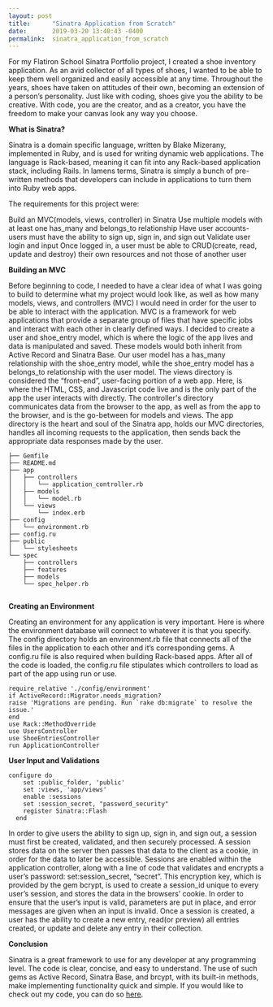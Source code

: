 ```yaml
---
layout: post
title:      "Sinatra Application from Scratch"
date:       2019-03-20 13:40:43 -0400
permalink:  sinatra_application_from_scratch
---
```




For my Flatiron School Sinatra Portfolio project, I created a shoe inventory application.  As an avid collector of all types of shoes, I  wanted to be able to keep them well organized and easily accessible at any time. Throughout the years, shoes have taken on attitudes of their own, becoming an extension of a person’s personality.  Just like with coding, shoes give you the ability to be creative.  With code, you are the creator, and as a creator, you have the freedom to make your canvas look any way you choose. 

**What is Sinatra?**

Sinatra is a domain specific language, written by Blake Mizerany,  implemented in Ruby, and is used for writing dynamic web applications.  The language is Rack-based, meaning it can fit into any Rack-based application stack, including Rails.  In lamens terms, Sinatra is simply a bunch of pre-written methods that developers can include in applications to turn them into Ruby web apps.

The requirements for this project were:

Build an MVC(models, views, controller)  in Sinatra 
Use multiple models with at least one has_many and belongs_to relationship
Have user accounts- users must have the ability to sign up, sign in, and sign out
Validate user login and input 
Once logged in, a user must be able to CRUD(create, read, update and destroy) their own resources and not those of another user

**Building an MVC**

Before beginning to code, I needed to have a clear idea of what I was going to build to determine what my project would look like, as well as how many models, views, and controllers (MVC) I would need in order for the user to be able to interact with the application.  MVC is a framework for web applications that provide a separate group of files that have specific jobs and interact with each other in clearly defined ways.  I decided to create a user and shoe_entry model, which is where the logic of the app lives and data is manipulated and saved.  These models would both inherit from Active Record and Sinatra Base. Our user model has a has_many relationship with the shoe_entry model, while the shoe_entry model has a belongs_to relationship with the user model.  The views directory is considered the “front-end”, user-facing portion of a web app.  Here, is where the HTML, CSS, and Javascript code live and is the only part of the app the user interacts with directly.  The controller's directory communicates data from the browser to the app, as well as from the app to the browser, and is the go-between for models and views.  The app directory is the heart and soul of the Sinatra app, holds our MVC directories, handles all incoming requests to the application, then sends back the appropriate data responses made by the user.  


```
├── Gemfile
├── README.md
├── app
│   ├── controllers
│   │   └── application_controller.rb
│   ├── models
│   │   └── model.rb
│   └── views
│       └── index.erb
├── config
│   └── environment.rb
├── config.ru
├── public
│   └── stylesheets
└── spec
    ├── controllers
    ├── features
    ├── models
    └── spec_helper.rb
		
```

**Creating an Environment**

Creating an environment for any application is very important.  Here is where the environment database will connect to whatever it is that you specify.  The config directory holds an environment.rb file that connects all of the files in the application to each other and it’s corresponding gems.  A config.ru file is also required when building Rack-based apps.  After all of the code is loaded, the config.ru file stipulates which controllers to load as part of the app using run or use.   
 

```
require_relative './config/environment'
if ActiveRecord::Migrator.needs_migration?
raise 'Migrations are pending. Run `rake db:migrate` to resolve the issue.'
end
use Rack::MethodOverride
use UsersController
use ShoeEntriesController
run ApplicationController

```

**User Input and Validations**

```
configure do
    set :public_folder, 'public'
    set :views, 'app/views'
    enable :sessions
    set :session_secret, "password_security" 
    register Sinatra::Flash
  end
```

In order to give users the ability to sign up, sign in, and sign out, a session must first be created, validated, and then securely processed.  A session stores data on the server then passes that data to the client as a cookie, in order for the data to later be accessible.  Sessions are enabled within the application controller, along with a line of code that validates and encrypts a user’s password:  set:session_secret, “secret”.  This encryption key, which is provided by the gem bcrypt,  is used to create a session_id unique to every user’s session, and stores the data in the browsers’ cookie.  In order to ensure that the user’s input is valid, parameters are put in place, and error messages are given when an input is invalid. Once a session is created, a user has the ability to create a new entry, read(or preview) all entries created,  or update and delete any entry in their collection.  

**Conclusion**

Sinatra is a great framework to use for any developer at any programming level.  The code is clear, concise, and easy to understand. The use of such gems as Active Record, Sinatra Base, and brcypt, with its built-in methods, make implementing functionality quick and simple.  If you would like to check out my code, you can do so [here](https://github.com/Patech-Patrice/True_Shoe_Lovers_Haven.git).













